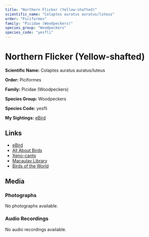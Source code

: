 ```yaml
---
title: "Northern Flicker (Yellow-shafted)"
scientific_name: "Colaptes auratus auratus/luteus"
order: "Piciformes"
family: "Picidae (Woodpeckers)"
species_group: "Woodpeckers"
species_code: "yesfli"
---
```


# Northern Flicker (Yellow-shafted)

**Scientific Name:** Colaptes auratus auratus/luteus

**Order:** Piciformes

**Family:** Picidae (Woodpeckers)

**Species Group:** Woodpeckers

**Species Code:** yesfli

**My Sightings:** [eBird](https://ebird.org/lifelist?r=world&time=life&spp=yesfli)

## Links
* [eBird](https://ebird.org/species/yesfli) 
* [All About Birds](https://www.allaboutbirds.org/guide/yesfli) 
* [Xeno-canto](https://www.xeno-canto.org/species/yesfli) 
* [Macaulay Library](https://search.macaulaylibrary.org/catalog?taxonCode=yesfli&sort=rating_rank_desc)
* [Birds of the World](https://birdsoftheworld.org/bow/species/yesfli)

## Media
### Photographs
No photographs available.

### Audio Recordings
No audio recordings available.
